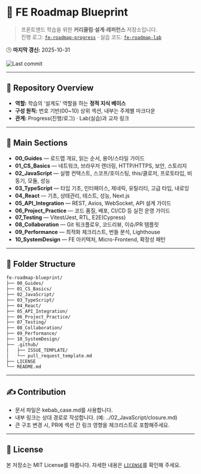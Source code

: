 # 🧭 FE Roadmap Blueprint

> 프론트엔드 학습을 위한 **커리큘럼·설계·레퍼런스** 저장소입니다.  
> 진행 로그: [`fe-roadmap-progress`](https://github.com/seungyeub/fe-roadmap-progress) · 실습 코드: [`fe-roadmap-lab`](https://github.com/seungyeub/fe-roadmap-lab)

🕒 **마지막 갱신:** 2025-10-31

![Last commit](https://img.shields.io/github/last-commit/seungyeub/fe-roadmap-blueprint?label=last%20updated)

---

## 📘 Repository Overview
- **역할:** 학습의 ‘설계도’ 역할을 하는 **정적 지식 베이스**  
- **구성 원칙:** 번호 기반(00~10) 상위 섹션, 내부는 주제별 마크다운  
- **관계:** Progress(진행/로그) · Lab(실습)과 교차 링크

---

## 🧱 Main Sections
- **00_Guides** — 로드맵 개요, 읽는 순서, 용어/스타일 가이드
- **01_CS_Basics** — 네트워크, 브라우저 렌더링, HTTP/HTTPS, 보안, 스토리지
- **02_JavaScript** — 실행 컨텍스트, 스코프/호이스팅, this/클로저, 프로토타입, 비동기, 모듈, 성능
- **03_TypeScript** — 타입 기초, 인터페이스, 제네릭, 유틸리티, 고급 타입, 내로잉
- **04_React** — 기초, 상태관리, 테스트, 성능, Next.js
- **05_API_Integration** — REST, Axios, WebSocket, API 설계 가이드
- **06_Project_Practice** — 코드 품질, 배포, CI/CD 등 실전 운영 가이드
- **07_Testing** — Vitest/Jest, RTL, E2E(Cypress)
- **08_Collaboration** — Git 워크플로우, 코드리뷰, 이슈/PR 템플릿
- **09_Performance** — 최적화 체크리스트, 번들 분석, Lighthouse
- **10_SystemDesign** — FE 아키텍처, Micro-Frontend, 확장성 패턴

---

## 📂 Folder Structure
```bash
fe-roadmap-blueprint/
├── 00_Guides/
├── 01_CS_Basics/
├── 02_JavaScript/
├── 03_TypeScript/
├── 04_React/
├── 05_API_Integration/
├── 06_Project_Practice/
├── 07_Testing/
├── 08_Collaboration/
├── 09_Performance/
├── 10_SystemDesign/
├── .github/
│   ├── ISSUE_TEMPLATE/
│   └── pull_request_template.md
├── LICENSE
└── README.md
```
---

## ✍️ Contribution

- 문서 파일은 kebab_case.md를 사용합니다.
- 내부 링크는 상대 경로로 작성합니다. (예: ../02_JavaScript/closure.md)
- 큰 구조 변경 시, PR에 섹션 간 링크 영향을 체크리스트로 포함해주세요.

---

## 🧩 License

본 저장소는 MIT License를 따릅니다. 자세한 내용은 [`LICENSE`](https://github.com/seungyeub/fe-roadmap-blueprint/blob/master/LICENSE)를 확인해 주세요.
